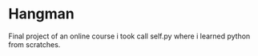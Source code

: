 # Hangman
Final project of an online course i took call self.py where i learned python from scratches. 
